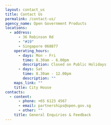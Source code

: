```yaml
---
layout: contact_us
title: Contact Us
permalink: /contact-us/
agency_name: Open Government Products
locations:
  - address:
      - 36 Robinson Rd
      - "#19"
      - Singapore 068877
    operating_hours:
      - days: Mon - Fri
        time: 8.30am - 6.00pm
        description: Closed on Public Holidays
      - days: Sat
        time: 8.30am - 12.00pm
        description: ""
    maps_link: ""
    title: City House
contacts:
  - content:
      - phone: +65 6123 4567
      - email: partnerships@open.gov.sg
      - other: ""
    title: General Enquiries & Feedback
---
```

